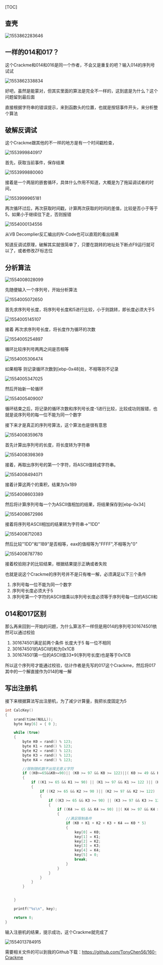 [TOC]

## 查壳

![1553862283646](assets/1553862283646.png)

## 一样的014和017？

这个Crackme和014和016是同一个作者，不会又是重复的吧？输入014的序列号试试

![1553862338834](assets/1553862338834.png)

好吧，虽然是能蒙对，但其实里面的算法是完全不一样的，这到底是为什么？这个问题留到最后面

直接根据字符串的错误提示，来到函数头的位置，也就是按钮事件开头，来分析整个算法

## 破解反调试

这个Crackme跟其他的不一样的地方是有一个时间戳检查，

![1553999840917](assets/1553999840917.png)

首先，获取当前事件，保存结果

![1553999880060](assets/1553999880060.png)

接着是一个两层的嵌套循环，具体什么作用不知道，大概是为了拖延调试者的时间，

![1553999965181](assets/1553999965181.png)

两次循环过后，再次获取时间戳，计算两次获取的时间的差值，比较是否小于等于5，如果小于继续往下走，否则报错

![1554000134556](assets/1554000134556.png)

从VB Decomplier反汇编出的N-Code也可以直观的看出结果

知道反调试原理，破解其实就很简单了，只要在跳转的地址处下断点F9运行就可以了，或者修改ZF标志位

## 分析算法

![1554008028099](assets/1554008028099.png)

先随便输入一个序列号，开始分析算法

![1554005072650](assets/1554005072650.png)

首先求序列号长度，将序列号长度和5进行比较，小于则跳转，即长度必须大于5

![1554005145107](assets/1554005145107.png)

接着 再次求序列号长度，将长度作为循环的次数

![1554005254897](assets/1554005254897.png)

循环比较序列号两两之间是否相等

![1554005306474](assets/1554005306474.png)

如果相等 则记录循环次数到[ebp-0x48]处，不相等则不记录

![1554005347025](assets/1554005347025.png)

然后开始新一轮循环

![1554005409007](assets/1554005409007.png)

循环结束之后，将记录的循环次数和序列号长度-1进行比较，比较成功则报错，也就是说序列号的每一位不能为同一个数字

接下来才是真正的序列号算法，这个算法也是很有意思

![1554008359678](assets/1554008359678.png)

首先计算出序列号的长度，将长度转为字符串

![1554008398369](assets/1554008398369.png)

接着，再取出序列号的第一个字符，将ASCII值转成字符串。

![1554008494071](assets/1554008494071.png)

接着计算这两个的乘积，结果为0x1B9

![1554008603389](assets/1554008603389.png)

然后将计算序列号每一个为ASCII值相加的结果，将结果保存到[ebp-0x34]

![1554008672986](assets/1554008672986.png)

接着将序列号ASCII相加的结果转为字符串->"1DD"

![1554008712083](assets/1554008712083.png)

然后比较"1DD"和"1B9"是否相等，eax的值相等为"FFFF",不相等为"0"

![1554008787780](assets/1554008787780.png)

接着校验刚才的比较结果，根据结果提示正确或者失败

也就是说这个Crackme的序列号并不是只有唯一解，必须满足以下三个条件

1. 序列号每一位不能为同一个数字
2. 序列号长度必须大于5
3. 序列号第一个字符的ASCII值乘以序列号长度必须等于序列号每一位的ASCII和

## 014和017区别

那么再来回到一开始的问题，为什么算法不一样但是用014的序列号301674501依然可以通过校验

1. 301674501满足前两个条件 长度大于5 每一位不相同
2. 301674501的ASCII的和为0x1CB
3. 301674501第一位的ASCII值33*9(序列号长度)也是等于0x1CB

所以这个序列号才能通过校验，估计作者是先写的017这个Crackme，然后将017其中的一个解直接作为014的唯一解

## 写出注册机

接下来根据算法写出注册机，为了减少计算量，我把长度固定为5

```C++
int CalcKey()
{
	srand(time(NULL));
	byte key[6] = { 0 };

	while (true)
	{
		byte K0 = rand() % 123;
		byte K1 = rand() % 123;
		byte K2 = rand() % 123;
		byte K3 = rand() % 123;
		byte K4 = rand() % 123;

		//限制随机数不出现无意义字符
		if ((K0>=65&&K0>=90)|| (K0 >= 97 && K0 >= 122)||( K0 >= 49 && K0 >= 57))
		{
			if ((K1 >= 65 && K1 >= 90) || (K1 >= 97 && K1 >= 122 )|| (K1 >= 49 && K1 >= 57))
			{
				if ((K2 >= 65 && K2 >= 90 )|| (K2 >= 97 && K2 >= 122) || (K2 >= 49 && K2 >= 57))
				{
					if ((K3 >= 65 && K3 >= 90) || (K3 >= 97 && K3 >= 122) || (K3 >= 49 && K3 >= 57))
					{
						if ((K4 >= 65 && K4 >= 90) ||( K4 >= 97 && K4 >= 122) || (K4 >= 49 && K4 >= 57))
						{
							//满足限制条件
							if (K0 + K1 + K2 + K3 + K4 == K0 * 5)
							{
								key[0] = K0;
								key[1] = K1;
								key[2] = K2;
								key[3] = K3;
								key[4] = K4;
								key[5] = 0;
								break;
							}
						}
					}
				}
			}
		}

		
	}

	printf("%s\n", key);

	return 0;
}
```

输入注册机的结果，提示成功，这个Crackme就完成了

![1554013784915](assets/1554013784915.png)

需要相关文件的可以到我的Github下载：https://github.com/TonyChen56/160-Crackme







